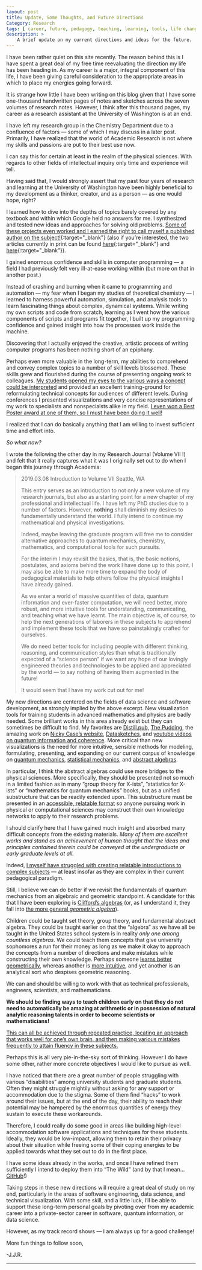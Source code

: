 ```yaml
---
layout: post
title: Update, Some Thoughts, and Future Directions
Category: Research
tags: [ career, future, pedagogy, teaching, learning, tools, life changes ]
description: >
    A brief update on my current directions and ideas for the future.
---
```


I have been rather quiet on this site recently. The reason behind this is I have spent a great deal of my free time reevaluating the direction my life has been heading in. As my career is a major, integral component of this life, I have been giving careful consideration to the appropriate areas in which to place my energies going forward.

It is strange how little I have been writing on this blog given that I have some one-thousand  handwritten pages of notes and sketches across the seven volumes of research notes. However, I think after this thousand pages, my career as a research assistant at the University of Washington is at an end.

I have left my research group in the Chemistry Department due to a confluence of factors — some of which I may discuss in a later post. Primarily, I have realized that the world of Academic Research is not where my skills and passions are put to their best use now.

I can say this for certain at least in the realm of the physical sciences. With regards to other fields of intellectual inquiry only time and experience will tell.

Having said that, I would strongly assert that my past four years of research and learning at the University of Washington have been highly beneficial to my development as a thinker, creator, and as a person — as one would hope, right?

I learned how to dive into the depths of topics barely covered by any textbook and within which Google held no answers for me. I synthesized and tested new ideas and approaches for solving old problems. [Some of these projects even worked and I earned the right to call myself a published author on the subject!](https://jjradler.github.io/writings/#in-print){:target="_blank"} (also if you’re interested, the two articles currently  in print can be found [here](https://pubs.acs.org/doi/10.1021/acs.jpca.8b01352){:target="_blank"} and [here](https://pubs.acs.org/doi/10.1021/acs.jpca.6b12099){:target="_blank"}).

I gained enormous confidence and skills in computer programming — a field I had previously felt very ill-at-ease working within (but more on that in another post.)

Instead of crashing and burning when it came to programming and automation — my fear when I began my studies of theoretical chemistry — I learned to harness powerful automation, simulation, and analysis tools to learn fascinating things about complex, dynamical systems. While writing my own scripts and code from scratch, learning as I went how the various components of scripts and programs fit together,  I built up my programming confidence and gained insight into how the processes work inside the machine.

Discovering that I actually enjoyed the creative, artistic process of writing computer programs has been nothing short of an epiphany.

Perhaps even more valuable in the long-term, my abilities to comprehend and convey complex topics to a number of skill levels blossomed. These skills grew and flourished during the course of presenting ongoing work to colleagues. [My students opened my eyes to the various ways a concept could be interpreted](https://jjradler.github.io/blog/2019-01-16-sigfigs/) and provided an excellent training-ground for reformulating technical concepts for audiences of different levels. During conferences I presented visualizations and very concise representations of my work to specialists and nonspecialsts alike in my field. [I even won a Best Poster award at one of them, so I must have been doing it well!](https://www.newswise.com/doescience/?article_id=684936&returnurl=aHR0cHM6Ly93d3cubmV3c3dpc2UuY29tL2FydGljbGVzL2xpc3Q=)

I realized that I can do basically anything that I am willing to invest sufficient time and effort into.

*So what now?*

I wrote the following the other day in my Research Journal (Volume VII !) and felt that it really captures what it was I originally set out to do when I began this journey through Academia:

> 2019.03.08	Introduction to Volume VII	Seattle, WA
>
> This entry serves as an introduction to not only a new volume of my research journals, but also as a starting point for a new chapter of my professional and intellectual life. I have left my PhD studies due to a number of factors. However, **nothing** shall diminish my desires to fundamentally understand the world. I fully intend to continue my mathematical and physical investigations.
>
> Indeed, maybe leaving the graduate program will free me to consider alternative approaches to quantum mechanics, chemistry, mathematics, and computational tools for such pursuits.
>
> For the interim I may revisit the basics, that is, the basic notions, postulates, and axioms behind the work I have done up to this point. I may also be able to make more time to expand the body of pedagogical materials to help others follow the physical insights I have already gained.
>
> As we enter a world of massive quantities of data, quantum information and ever-faster computation, we will need better, more robust, and more intuitive tools for understanding, communicating, and teaching what we have learnt. The main objective is, of course, to help the next generations of laborers in these subjects to apprehend and implement these tools that we have so painstakingly crafted for ourselves.
>
> We do need better tools for including people with different thinking, reasoning, and communication styles than what is traditionally expected of a “science person” if we want any hope of our lovingly engineered theories and technologies to be applied and appreciated by the world — to say nothing of having them augmented in the future!
>
> It would seem that I have my work cut out for me!

My new directions are centered on the fields of data science and software development, as strongly implied by the above excerpt. New visualization tools for training students in advanced mathematics and physics are badly needed. Some brilliant works in this area already exist but they can sometimes be difficult to find. My favorites are [Distill.pub](distill.pub), [The Pudding](pudding.cool), the amazing work on [Nicky Case’s website](ncase.me), [Datasketches](datasketch.es), and [youtube videos on quantum information and coherence](https://www.youtube.com/watch?v=tAIC-FkE2rs). More critical than new visualizations is the need for more intuitive, sensible methods for modeling, formulating, presenting, and expanding on our current corpus of knowledge on [quantum mechanics](http://quantumgame.io/), [statistical mechanics](https://manytinythings.github.io/), and [abstract algebras](http://marctenbosch.com/quaternions/).

In particular, I think the abstract algebras could use more bridges to the physical sciences. More specifically, they should be presented not so much in a limited fashion as in many “group theory for X-ists”, “statistics for X-ists" or “mathematics for quantum mechanics” books, but as a unified substructure that can be readily extended upon. This substructure must be presented in an [accessible, relatable format](https://explorabl.es/reading/) so anyone pursuing work in physical or computational sciences may construct their own knowledge networks to apply to their research problems.

I should clarify here that I have gained much insight and absorbed many difficult concepts from the existing materials. *Many of them are excellent works and stand as an achievement of human thought that the ideas and principles contained therein could be conveyed at the undergraduate or early graduate levels at all.*

Indeed, [I myself have struggled with creating relatable introductions to complex subjects](https://github.com/jjradler/writings/blob/master/jjr_mixed_quantum_classical.pdf) — at least insofar as they are complex in their current pedagogical paradigm.

Still, I believe we can do better if we revisit the fundamentals of quantum mechanics from an algebraic and geometric standpoint. A candidate for this that I have been exploring is [Clifford’s algebras](https://slehar.wordpress.com/2014/03/18/clifford-algebra-a-visual-introduction/) (or, as I understand it, they fall into [the more general *geometric algebra*](http://geocalc.clas.asu.edu/pdf/PrimerGeometricAlgebra.pdf)).

Children could be taught set theory, group theory, and fundamental abstract algebra. They could be taught earlier on that the “algebra” as we have all be taught in the United States school system is in reality *only one among countless algebras*. We could teach them concepts that give university sophomores a run for their money as long as we make it okay to approach the concepts from a number of directions and make mistakes while constructing their own knowledge. Perhaps someone [learns better geometrically](https://explorabl.es/math/), whereas another is [more intuitive](http://worrydream.com/KillMath/), and yet another is an analytical sort who despises geometric reasoning.

We can and should be willing to work with that as technical professionals, engineers, scientists, and mathematicians.

**We should be finding ways to teach children early on that they do not need to automatically be amazing at arithmetic or in possession of natural analytic reasoning talents in order to become scientists or mathematicians!**

[This can all be achieved through repeated practice, locating an approach that works well for one’s own brain, and then making various mistakes frequently to attain fluency in these subjects.](http://nautil.us/issue/17/big-bangs/how-i-rewired-my-brain-to-become-fluent-in-math)

Perhaps this is all very pie-in-the-sky sort of thinking. However I do have some other, rather more concrete objectives I would like to pursue as well.

I have noticed that there are a great number of people struggling with various “disabilities” among university students and graduate students. Often they might struggle mightily without asking for any support or accommodation due to the stigma. Some of them find “hacks” to work around their issues, but at the end of the day, their ability to reach their potential may be hampered by the enormous quantities of energy they sustain to execute these workarounds.

Therefore, I could really do some good in areas like building high-level accommodation software applications and techniques for these students. Ideally, they would be low-impact, allowing them to retain their privacy about their situation while freeing some of their coping energies to be applied towards what they set out to do in the first place.

I have some ideas already in the works, and once I have refined them sufficiently I intend to deploy them into “The Wild” (and by that I mean… [GitHub](https://github.com/jjradler)!)

Taking steps in these new directions will require a great deal of study on my end, particularly in the areas of software engineering, data science, and technical visualization. With some skill, and a little luck, I’ll be able to support these long-term personal goals by pivoting over from my academic career into a private-sector career in software, quantum information, or data science.

However, as my track record shows — I am always up for a good challenge!

More fun things to follow soon,

-J.J.R.

---
